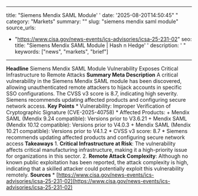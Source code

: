 ﻿---

title: "Siemens Mendix SAML Module''
date: '2025-08-20T14:50:45""
category: "Markets"
summary: ""
slug: "siemens mendix saml module"
source_urls:
  - "https://www.cisa.gov/news-events/ics-advisories/icsa-25-231-02"
seo:
  title: "Siemens Mendix SAML Module | Hash n Hedge''
  description: '"
  keywords: ["news", "markets", "brief"]

---
**Headline** Siemens Mendix SAML Module Vulnerability Exposes Critical Infrastructure to Remote Attacks  **Summary Meta Description** A critical vulnerability in the Siemens Mendix SAML module has been discovered, allowing unauthenticated remote attackers to hijack accounts in specific SSO configurations. The CVSS v3 score is 8.7, indicating high severity. Siemens recommends updating affected products and configuring secure network access.  **Key Points**  * Vulnerability: Improper Verification of Cryptographic Signature (CVE-2025-40758) * Affected Products: 	+ Mendix SAML (Mendix 9.24 compatible): Versions prior to V3.6.21 	+ Mendix SAML (Mendix 10.12 compatible): Versions prior to V4.0.3 	+ Mendix SAML (Mendix 10.21 compatible): Versions prior to V4.1.2 * CVSS v3 score: 8.7 * Siemens recommends updating affected products and configuring secure network access  **Takeaways**  1. **Critical Infrastructure at Risk**: The vulnerability affects critical manufacturing infrastructure, making it a high-priority issue for organizations in this sector. 2. **Remote Attack Complexity**: Although no known public exploitation has been reported, the attack complexity is high, indicating that a skilled attacker could potentially exploit this vulnerability remotely.  **Sources**  * [https://www.cisa.gov/news-events/ics-advisories/icsa-25-231-02](https://www.cisa.gov/news-events/ics-advisories/icsa-25-231-02) 
